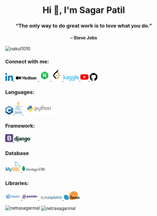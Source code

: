 <h1 align="center">Hi 👋, I'm Sagar Patil</h1>
<h3 align="center">“The only way to do great work is to love what you do.”</h3>
<h4 align="center">– Steve Jobs</h4>

<p align="left"> <img src="https://komarev.com/ghpvc/?username=netrasagarmal&label=Profile%20views&color=0e75b6&style=flat" alt="nakul1010" /> </p>

<h3 align="left">Connect with me:</h3>
<p align="left">
<a href="www.linkedin.com/in/sagarpatil2000" target="_blank"> <img src="https://github.com/netrasagarmal/netrasagarmal/blob/4882409b9625b5b861fa1d56425459423ff0c8b9/Logo/linkedin.png" alt="c++" width="5%" height="5%"/> </a>
<a href="https://sagarpatil2000.medium.com/" target="_blank"> <img src="https://github.com/netrasagarmal/netrasagarmal/blob/826b705b6ac4516ced5ad9edfd093bfe8dbe0151/Logo/Medium-Logo-Black-RGB@2x.png" alt="c++" width="15%" height="15%"/> </a>
  <a href="" target="_blank"> <img src="https://github.com/netrasagarmal/netrasagarmal/blob/826b705b6ac4516ced5ad9edfd093bfe8dbe0151/Logo/HackerRank_logo.png" alt="c++" width="7%" height="5%"/> </a>
  <a href="" target="_blank"> <img src="https://github.com/netrasagarmal/netrasagarmal/blob/826b705b6ac4516ced5ad9edfd093bfe8dbe0151/Logo/LeetCode_logo_black.png" alt="c++" width="7%" height="5%"/> </a>
  <a href="" target="_blank"> <img src="https://github.com/netrasagarmal/netrasagarmal/blob/826b705b6ac4516ced5ad9edfd093bfe8dbe0151/Logo/Kaggle_logo.png" alt="c++" width="10%" height="10%"/> </a>
  <a href="" target="_blank"> <img src="https://github.com/netrasagarmal/netrasagarmal/blob/826b705b6ac4516ced5ad9edfd093bfe8dbe0151/Logo/youtube.png" alt="c++" width="5%" height="5%"/> </a>
  <a href="https://github.com/netrasagarmal" target="_blank"> <img src="https://github.com/netrasagarmal/netrasagarmal/blob/826b705b6ac4516ced5ad9edfd093bfe8dbe0151/Logo/github.png" alt="c++" width="5%" height="5%"/> </a>
</p>

<h3 align="left">Languages:</h3>
<p align="left"> 
<a href="" target="_blank"> <img src="https://github.com/netrasagarmal/netrasagarmal/blob/4882409b9625b5b861fa1d56425459423ff0c8b9/Logo/ISO_C++_Logo.svg" alt="c++" width="5%" height="5%"/> </a>
<a href="" target="_blank"> <img src="https://github.com/netrasagarmal/netrasagarmal/blob/4882409b9625b5b861fa1d56425459423ff0c8b9/Logo/Java_programming_language_logo.svg" alt="java" width="5%" height="5%"/> </a>
<a href="" target="_blank"> <img src="https://github.com/netrasagarmal/netrasagarmal/blob/d5a2e028dc28c228ba3b7c42a0f1bc11da2dfb94/Logo/python-logo-master-v3-TM%20(1).png" alt="python" width="20%" height="20%"/> </a>
 </p>
 
 <h3 align="left">Framework:</h3>
<p align="left"> 
<a href="" target="_blank"> <img src="https://github.com/netrasagarmal/netrasagarmal/blob/4882409b9625b5b861fa1d56425459423ff0c8b9/Logo/bootstrap-logo.png" alt="c++" width="5%" height="5%"/> </a>
<a href="" target="_blank"> <img src="https://github.com/netrasagarmal/netrasagarmal/blob/4882409b9625b5b861fa1d56425459423ff0c8b9/Logo/django-logo-positive.png" alt="java" width="10%" height="10%"/> </a>
 </p>
 
 <h3 align="left">Database</h3>
<p align="left"> 
<a href="" target="_blank"> <img src="https://github.com/netrasagarmal/netrasagarmal/blob/3f457d713254faaf3fa3c982eaa28168435c0661/Logo/logo-mysql-170x115.png" alt="c++" width="10%" height="10%"/> </a>
<a href="" target="_blank"> <img src="https://github.com/netrasagarmal/netrasagarmal/blob/3f457d713254faaf3fa3c982eaa28168435c0661/Logo/MongoDB_Logo_FullColorBlack_RGB.png" alt="java" width="15%" height="15%"/> </a>
 </p>
 
 <h3 align="left">Libraries:</h3>
<p align="left"> 
<a href="" target="_blank"> <img src="https://github.com/netrasagarmal/netrasagarmal/blob/4882409b9625b5b861fa1d56425459423ff0c8b9/Logo/NumPy_logo_2020%20(1).svg" alt="c++" width="10%" height="10%"/> </a>
<a href="" target="_blank"> <img src="https://github.com/netrasagarmal/netrasagarmal/blob/4882409b9625b5b861fa1d56425459423ff0c8b9/Logo/Pandas_logo.svg" alt="java" width="10%" height="10%"/> </a>
<a href="" target="_blank"> <img src="https://github.com/netrasagarmal/netrasagarmal/blob/4882409b9625b5b861fa1d56425459423ff0c8b9/Logo/Matplotlib_logo.svg" alt="python" width="15%" height="15%"/> </a>
<a href="" target="_blank"> <img src="https://github.com/netrasagarmal/netrasagarmal/blob/4882409b9625b5b861fa1d56425459423ff0c8b9/Logo/Scikit_learn_logo_small.svg" alt="python" width="10%" height="10%"/> </a>
 </p>

<p><img align="left" src="https://github-readme-stats.vercel.app/api/top-langs?username=netrasagarmal&show_icons=true&locale=en&layout=compact" alt="netrasagarmal" /></p>

<p>&nbsp;<img align="center" src="https://github-readme-stats.vercel.app/api?username=netrasagarmal&show_icons=true&locale=en" alt="netrasagarmal" /></p>
